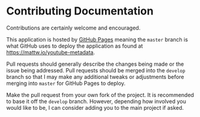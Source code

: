 Contributing Documentation
=

Contributions are certainly welcome and encouraged. 

This application is hosted by [GitHub Pages](https://docs.github.com/en/free-pro-team@latest/github/working-with-github-pages/getting-started-with-github-pages) 
meaning the `master` branch is what GitHub uses to deploy the application as found at https://mattw.io/youtube-metadata. 

Pull requests should generally describe the changes being made or the issue being addressed. 
Pull requests should be merged into the `develop` branch so that I may make any additional tweaks or adjustments before 
merging into `master` for GitHub Pages to deploy.

Make the pull request from your own fork of the project.
It is recommended to base it off the `develop` branch.
However, depending how involved you would like to be, I can consider adding you to the main project if asked.
